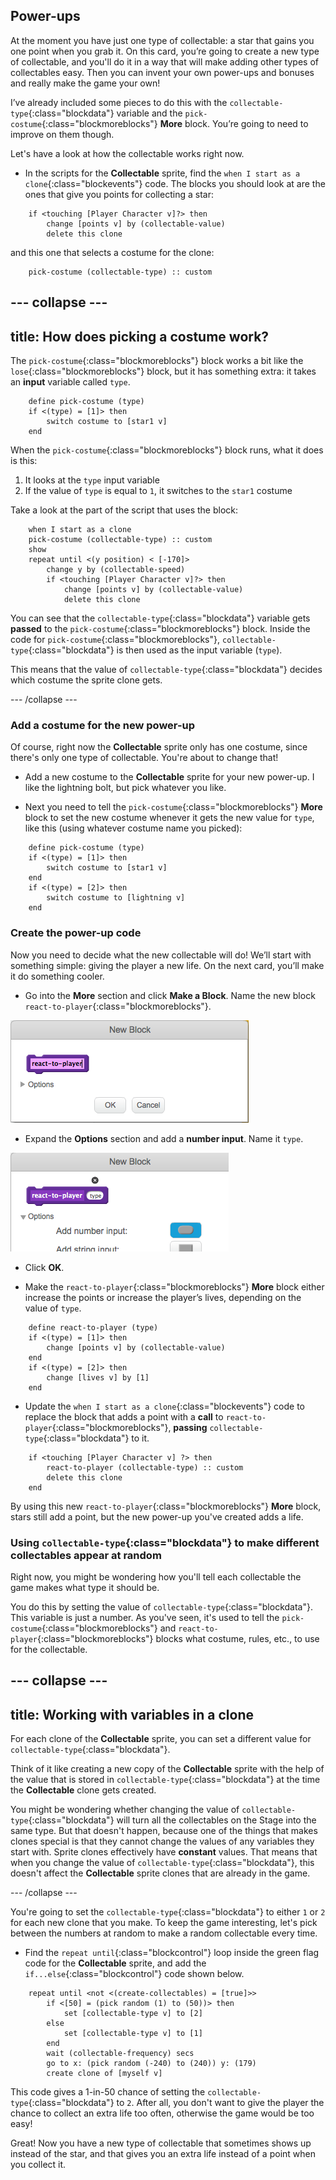 ## Power-ups

At the moment you have just one type of collectable: a star that gains you one point when you grab it. On this card, you’re going to create a new type of collectable, and you'll do it in a way that will make adding other types of collectables easy. Then you can invent your own power-ups and bonuses and really make the game your own!

I’ve already included some pieces to do this with the `collectable-type`{:class="blockdata"} variable and the `pick-costume`{:class="blockmoreblocks"} **More** block. You’re going to need to improve on them though. 

Let's have a look at how the collectable works right now.

+ In the scripts for the **Collectable** sprite, find the `when I start as a clone`{:class="blockevents"} code. The blocks you should look at are the ones that give you points for collecting a star:

```blocks
    if <touching [Player Character v]?> then
        change [points v] by (collectable-value)
        delete this clone
```

 and this one that selects a costume for the clone:

```blocks
    pick-costume (collectable-type) :: custom
```

--- collapse ---
---
title: How does picking a costume work?
---

The `pick-costume`{:class="blockmoreblocks"} block works a bit like the `lose`{:class="blockmoreblocks"} block, but it has something extra: it takes an **input** variable called `type`.

```blocks
    define pick-costume (type)
    if <(type) = [1]> then
        switch costume to [star1 v]
    end
```
    
When the `pick-costume`{:class="blockmoreblocks"} block runs, what it does is this:

1. It looks at the `type` input variable
1. If the value of `type` is equal to `1`, it switches to the `star1` costume

Take a look at the part of the script that uses the block:

```blocks
    when I start as a clone
    pick-costume (collectable-type) :: custom
    show
    repeat until <(y position) < [-170]>
        change y by (collectable-speed)
        if <touching [Player Character v]?> then
            change [points v] by (collectable-value)
            delete this clone
```

You can see that the `collectable-type`{:class="blockdata"} variable gets **passed** to the `pick-costume`{:class="blockmoreblocks"} block. Inside the code for `pick-costume`{:class="blockmoreblocks"}, `collectable-type`{:class="blockdata"} is then used as the input variable (`type`).

This means that the value of `collectable-type`{:class="blockdata"} decides which costume the sprite clone gets.

--- /collapse ---

### Add a costume for the new power-up

Of course, right now the **Collectable** sprite only has one costume, since there's only one type of collectable. You're about to change that!

+ Add a new costume to the **Collectable** sprite for your new power-up. I like the lightning bolt, but pick whatever you like.

+ Next you need to tell the `pick-costume`{:class="blockmoreblocks"} **More** block to set the new costume whenever it gets the new value for `type`, like this \(using whatever costume name you picked\): 

```blocks
    define pick-costume (type)
    if <(type) = [1]> then
        switch costume to [star1 v]
    end
    if <(type) = [2]> then
        switch costume to [lightning v]
    end
```

### Create the power-up code

Now you need to decide what the new collectable will do! We’ll start with something simple: giving the player a new life. On the next card, you’ll make it do something cooler. 

+ Go into the **More** section and click **Make a Block**. Name the new block `react-to-player`{:class="blockmoreblocks"}.

![Type in the name for the block](images/powerupMakeName.png)

+ Expand the **Options** section and add a **number input**. Name it `type`.

![Adding a number input to the block](images/powerupMakeInput.png)

+ Click **OK**. 

+ Make the `react-to-player`{:class="blockmoreblocks"} **More** block either increase the points or increase the player’s lives, depending on the value of `type`.  

```blocks
    define react-to-player (type)
    if <(type) = [1]> then
        change [points v] by (collectable-value)
    end
    if <(type) = [2]> then
        change [lives v] by [1]
    end
```

+ Update the `when I start as a clone`{:class="blockevents"} code to replace the block that adds a point with a **call** to `react-to-player`{:class="blockmoreblocks"}, **passing** `collectable-type`{:class="blockdata"} to it.
```blocks
    if <touching [Player Character v] ?> then
        react-to-player (collectable-type) :: custom
        delete this clone
    end
```

By using this new `react-to-player`{:class="blockmoreblocks"} **More** block, stars still add a point, but the new power-up you've created adds a life. 

### Using `collectable-type`{:class="blockdata"} to make different collectables appear at random

Right now, you might be wondering how you'll tell each collectable the game makes what type it should be.

You do this by setting the value of `collectable-type`{:class="blockdata"}. This variable is just a number. As you've seen, it's used to tell the `pick-costume`{:class="blockmoreblocks"} and `react-to-player`{:class="blockmoreblocks"} blocks what costume, rules, etc., to use for the collectable. 

--- collapse ---
---
title: Working with variables in a clone
---

For each clone of the **Collectable** sprite, you can set a different value for `collectable-type`{:class="blockdata"}. 

Think of it like creating a new copy of the **Collectable** sprite with the help of the value that is stored in `collectable-type`{:class="blockdata"} at the time the **Collectable** clone gets created. 

You might be wondering whether changing the value of `collectable-type`{:class="blockdata"} will turn all the collectables on the Stage into the same type. But that doesn't happen, because one of the things that makes clones special is that they cannot change the values of any variables they start with. Sprite clones effectively have **constant** values. That means that when you change the value of `collectable-type`{:class="blockdata"}, this doesn't affect the **Collectable** sprite clones that are already in the game.

--- /collapse ---

You're going to set the `collectable-type`{:class="blockdata"} to either `1` or `2` for each new clone that you make. To keep the game interesting, let's pick between the numbers at random to make a random collectable every time. 

+ Find the `repeat until`{:class="blockcontrol"} loop inside the green flag code for the **Collectable** sprite, and add the `if...else`{:class="blockcontrol"} code shown below.

```blocks
    repeat until <not <(create-collectables) = [true]>>
        if <[50] = (pick random (1) to (50))> then
            set [collectable-type v] to [2]
        else
            set [collectable-type v] to [1]
        end
        wait (collectable-frequency) secs
        go to x: (pick random (-240) to (240)) y: (179)
        create clone of [myself v]
```

This code gives a 1-in-50 chance of setting the `collectable-type`{:class="blockdata"} to `2`. After all, you don't want to give the player the chance to collect an extra life too often, otherwise the game would be too easy!

Great! Now you have a new type of collectable that sometimes shows up instead of the star, and that gives you an extra life instead of a point when you collect it.
